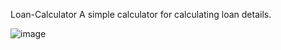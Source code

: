  Loan-Calculator
A simple calculator for calculating loan details.

![image](https://user-images.githubusercontent.com/53392598/69744490-49294800-1166-11ea-8cc5-27e5f1617e66.png)
